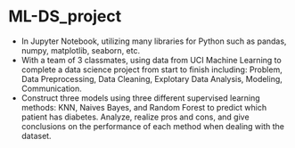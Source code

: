 # ML-DS_project
- In Jupyter Notebook, utilizing many libraries for Python such as pandas, numpy, matplotlib, seaborn, etc. 
- With a team of 3 classmates, using data from UCI Machine Learning to complete a data science project from start to finish including: Problem, Data Preprocessing, Data Cleaning, Explotary Data Analysis, Modeling, Communication.
- Construct three models using three different supervised learning methods: KNN, Naives Bayes, and Random Forest to predict which patient has diabetes. Analyze, realize pros and cons, and give conclusions on the performance of each method when dealing with the dataset. 

